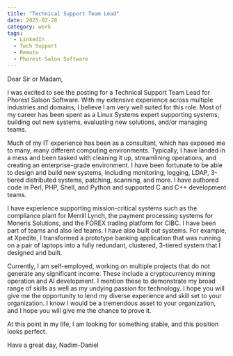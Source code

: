 ```yaml
---
title: "Technical Support Team Lead"
date: 2025-02-28
category: work
tags: 
  - LinkedIn
  - Tech Support
  - Remote
  - Phorest Salon Software
---
```

Dear Sir or Madam,

I was excited to see the posting for a Technical Support Team Lead for Phorest Salson Software. With my extensive experience across multiple industries and domains, I believe I am very well suited for this role. Most of my career has been spent as a Linux Systems expert supporting systems, building out new systems, evaluating new solutions, and/or managing teams.

Much of my IT experience has been as a consultant, which has exposed me to many, many different computing environments. Typically, I have landed in a mess and been tasked with cleaning it up, streamlining operations, and creating an enterprise-grade environment. I have been fortunate to be able to design and build new systems, including monitoring, logging, LDAP, 3-tiered distributed systems, patching, scanning, and more. I have authored code in Perl, PHP, Shell, and Python and supported C and C++ development teams.

I have experience supporting mission-critical systems such as the compliance plant for Merrill Lynch, the payment processing systems for Moneris Solutions, and the FOREX trading platform for CIBC. I have been part of teams and also led teams. I have also built out systems. For example, at Xpedite, I transformed a prototype banking application that was running on a pair of laptops into a fully redundant, clustered, 3-tiered system that I designed and built.

Currently, I am self-employed, working on multiple projects that do not generate any significant income. These include a cryptocurrency mining operation and AI development. I mention these to demonstrate my broad range of skills as well as my undying passion for technology. I hope you will give me the opportunity to lend my diverse experience and skill set to your organization. I know I would be a tremendous asset to your organization, and I hope you will give me the chance to prove it.

At this point in my life, I am looking for something stable, and this position looks perfect. 

   Have a great day,
            Nadim-Daniel

